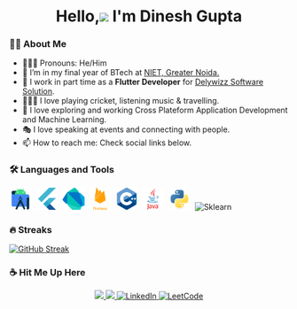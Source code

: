 <h1 align="center"> Hello,<img src="https://media.giphy.com/media/hvRJCLFzcasrR4ia7z/giphy.gif" width="30px"/> I'm Dinesh Gupta</h1>

### :woman_technologist: About Me 
- 👩🏻‍💻 Pronouns: He/Him
- 🎒 I’m in my final year of BTech at [NIET, Greater Noida.](https://www.niet.co.in/)
- 💼 I work in part time as a **Flutter Developer** for [Delywizz Software Solution](https://www.delywizz.com/).
- 👩🏻‍🏫 I love playing cricket, listening music & travelling. 
- 🧭 I love exploring and working Cross Plateform Application Development and Machine Learning.
- 🎭 I love speaking at events and connecting with people.
- 📫 How to reach me: Check social links below.

### :hammer_and_wrench: Languages and Tools 
<div>
  <img src="https://github.com/devicons/devicon/blob/master/icons/androidstudio/androidstudio-original.svg" title="Android Studio" alt="Android Studio" width="40" height="40"/>&nbsp;
  <img src="https://github.com/devicons/devicon/blob/master/icons/flutter/flutter-original.svg" title="Flutter" alt="Flutter" width="40" height="40"/>&nbsp;
  <img src="https://github.com/devicons/devicon/blob/master/icons/dart/dart-original.svg" title="Dart" alt="Dart" width="40" height="40"/>&nbsp;
  <img src="https://github.com/devicons/devicon/blob/master/icons/firebase/firebase-plain-wordmark.svg" title="Firebase" alt="Firebase" width="40" height="40"/>&nbsp;
  <img src="https://github.com/devicons/devicon/blob/master/icons/cplusplus/cplusplus-original.svg" title="C++" alt="C++" width="40" height="40"/>&nbsp;
  <img src="https://github.com/devicons/devicon/blob/master/icons/java/java-original-wordmark.svg" title="Java" alt="Java" width="40" height="40"/>&nbsp;
  <img src="https://github.com/devicons/devicon/blob/master/icons/python/python-original.svg" title="Python" alt="Python" width="40" height="40"/>&nbsp;
  <img src="https://scikit-learn.org/stable/_static/scikit-learn-logo-small.png" title="Sklearn" alt="Sklearn" width="40" height="40"/>
</div>

### :fire: Streaks 
[![GitHub Streak](http://github-readme-streak-stats.herokuapp.com?user=gupta-dinesh)](https://git.io/streak-stats)  

### :coffee: Hit Me Up Here
<p align="center">
	<a href="https://github.com/dineshgupta08710" alt="Github" title="github">
       <img src="https://img.shields.io/badge/For_More_Useful_Repos-15k?style=for-the-badge&color=2088FF&logo=github&logoColor=fff"/>
    </a>
    <a href="https://github.com/dineshgupta08710?tab=repositories" alt="Github Stars" title="Star Mark Repo">
        <img src="https://img.shields.io/badge/Shower_stars_if_you_like_my_repos-15k?style=for-the-badge&color=ffd000&logo=apachespark&logoColor=black"/>
    </a>
    <a href="https://www.linkedin.com/in/dinesh-gupta-503054271/">
        <img src="https://img.shields.io/badge/For_Professional_Updates-15k?style=for-the-badge&color=0a66c2&logo=linkedin" alt="LinkedIn"/>
    </a>
    <a href="https://leetcode.com/u/dinesh_gupta01/">
        <img src="https://img.shields.io/badge/LeetCode-2k?style=for-the-badge&color=FFA116&logo=leetcode&logoColor=white" alt="LeetCode"/>
    </a>

</p>
